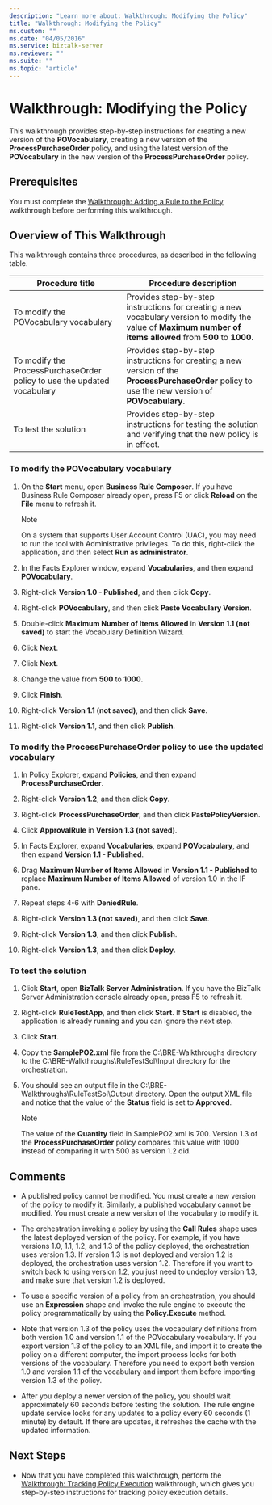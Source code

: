 ```yaml
---
description: "Learn more about: Walkthrough: Modifying the Policy"
title: "Walkthrough: Modifying the Policy"
ms.custom: ""
ms.date: "04/05/2016"
ms.service: biztalk-server
ms.reviewer: ""
ms.suite: ""
ms.topic: "article"
---
```

# Walkthrough: Modifying the Policy
This walkthrough provides step-by-step instructions for creating a new version of the **POVocabulary**, creating a new version of the **ProcessPurchaseOrder** policy, and using the latest version of the **POVocabulary** in the new version of the **ProcessPurchaseOrder** policy.  
  
## Prerequisites  
 You must complete the [Walkthrough: Adding a Rule to the Policy](../core/walkthrough-adding-a-rule-to-the-policy.md) walkthrough before performing this walkthrough.  
  
## Overview of This Walkthrough  
 This walkthrough contains three procedures, as described in the following table.  
  
|Procedure title|Procedure description|  
|---------------------|---------------------------|  
|To modify the POVocabulary vocabulary|Provides step-by-step instructions for creating a new vocabulary version to modify the value of **Maximum number of items allowed** from **500** to **1000**.|  
|To modify the ProcessPurchaseOrder policy to use the updated vocabulary|Provides step-by-step instructions for creating a new version of the **ProcessPurchaseOrder** policy to use the new version of **POVocabulary**.|  
|To test the solution|Provides step-by-step instructions for testing the solution and verifying that the new policy is in effect.|  
  
### To modify the POVocabulary vocabulary  
  
1.  On the **Start** menu, open **Business Rule Composer**. If you have Business Rule Composer already open, press F5 or click **Reload** on the **File** menu to refresh it.  
  
    > [!NOTE]
    >  On a system that supports User Account Control (UAC), you may need to run the tool with Administrative privileges. To do this, right-click the application, and then select **Run as administrator**.  
  
2.  In the Facts Explorer window, expand **Vocabularies**, and then expand **POVocabulary**.  
  
3.  Right-click **Version 1.0 - Published**, and then click **Copy**.  
  
4.  Right-click **POVocabulary**, and then click **Paste Vocabulary Version**.  
  
5.  Double-click **Maximum Number of Items Allowed** in **Version 1.1 (not saved)** to start the Vocabulary Definition Wizard.  
  
6.  Click **Next**.  
  
7.  Click **Next**.  
  
8.  Change the value from **500** to **1000**.  
  
9. Click **Finish**.  
  
10. Right-click **Version 1.1 (not saved)**, and then click **Save**.  
  
11. Right-click **Version 1.1**, and then click **Publish**.  
  
### To modify the ProcessPurchaseOrder policy to use the updated vocabulary  
  
1.  In Policy Explorer, expand **Policies**, and then expand **ProcessPurchaseOrder**.  
  
2.  Right-click **Version 1.2**, and then click **Copy**.  
  
3.  Right-click **ProcessPurchaseOrder**, and then click **PastePolicyVersion**.  
  
4.  Click **ApprovalRule** in **Version 1.3 (not saved)**.  
  
5.  In Facts Explorer, expand **Vocabularies**, expand **POVocabulary**, and then expand **Version 1.1 - Published**.  
  
6.  Drag **Maximum Number of Items Allowed** in **Version 1.1 - Published** to replace **Maximum Number of Items Allowed** of version 1.0 in the IF pane.  
  
7.  Repeat steps 4-6 with **DeniedRule**.  
  
8.  Right-click **Version 1.3 (not saved)**, and then click **Save**.  
  
9. Right-click **Version 1.3**, and then click **Publish**.  
  
10. Right-click **Version 1.3**, and then click **Deploy**.  
  
### To test the solution  
  
1.  Click **Start**, open **BizTalk Server Administration**. If you have the BizTalk Server Administration console already open, press F5 to refresh it.  
  
2.  Right-click **RuleTestApp**, and then click **Start**. If **Start** is disabled, the application is already running and you can ignore the next step.  
  
3.  Click **Start**.  
  
4.  Copy the **SamplePO2.xml** file from the C:\BRE-Walkthroughs directory to the C:\BRE-Walkthroughs\RuleTestSol\Input directory for the orchestration.  
  
5.  You should see an output file in the C:\BRE-Walkthroughs\RuleTestSol\Output directory. Open the output XML file and notice that the value of the **Status** field is set to **Approved**.  
  
    > [!NOTE]
    >  The value of the **Quantity** field in SamplePO2.xml is 700. Version 1.3 of the **ProcessPurchaseOrder** policy compares this value with 1000 instead of comparing it with 500 as version 1.2 did.  
  
## Comments  
  
-   A published policy cannot be modified. You must create a new version of the policy to modify it. Similarly, a published vocabulary cannot be modified. You must create a new version of the vocabulary to modify it.  
  
-   The orchestration invoking a policy by using the **Call Rules** shape uses the latest deployed version of the policy. For example, if you have versions 1.0, 1.1, 1.2, and 1.3 of the policy deployed, the orchestration uses version 1.3. If version 1.3 is not deployed and version 1.2 is deployed, the orchestration uses version 1.2. Therefore if you want to switch back to using version 1.2, you just need to undeploy version 1.3, and make sure that version 1.2 is deployed.  
  
-   To use a specific version of a policy from an orchestration, you should use an **Expression** shape and invoke the rule engine to execute the policy programmatically by using the **Policy.Execute** method.  
  
-   Note that version 1.3 of the policy uses the vocabulary definitions from both version 1.0 and version 1.1 of the POVocabulary vocabulary. If you export version 1.3 of the policy to an XML file, and import it to create the policy on a different computer, the import process looks for both versions of the vocabulary. Therefore you need to export both version 1.0 and version 1.1 of the vocabulary and import them before importing version 1.3 of the policy.  
  
-   After you deploy a newer version of the policy, you should wait approximately 60 seconds before testing the solution. The rule engine update service looks for any updates to a policy every 60 seconds (1 minute) by default. If there are updates, it refreshes the cache with the updated information.  
  
## Next Steps  
  
-   Now that you have completed this walkthrough, perform the [Walkthrough: Tracking Policy Execution](../core/walkthrough-tracking-policy-execution.md) walkthrough, which gives you step-by-step instructions for tracking policy execution details.
